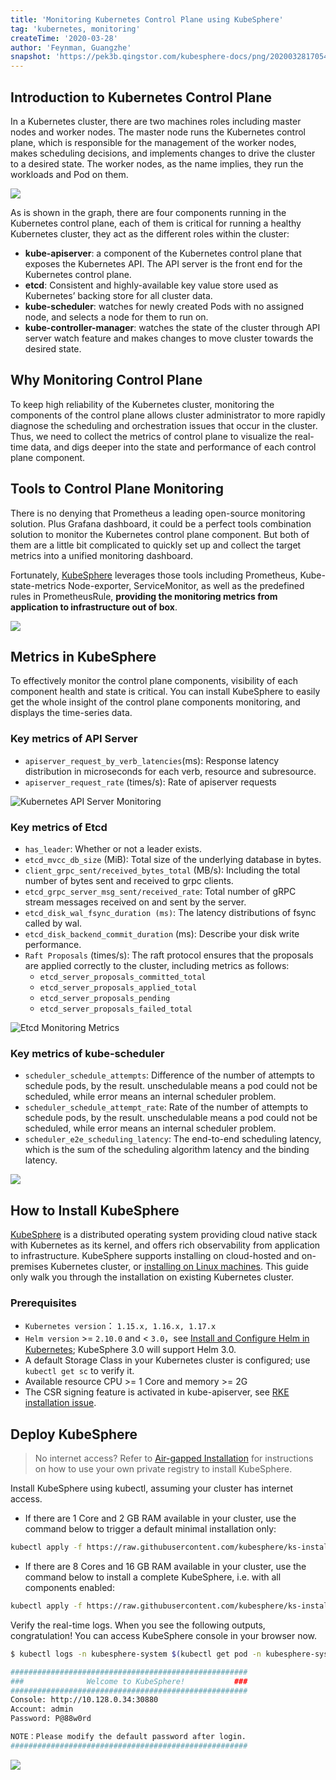 ```yaml
---
title: 'Monitoring Kubernetes Control Plane using KubeSphere'
tag: 'kubernetes, monitoring'
createTime: '2020-03-28'
author: 'Feynman, Guangzhe'
snapshot: 'https://pek3b.qingstor.com/kubesphere-docs/png/20200328170549.png'
---
```


## Introduction to Kubernetes Control Plane

In a Kubernetes cluster, there are two machines roles including master nodes and worker nodes. The master node runs the Kubernetes control plane, which is responsible for the management of the worker nodes, makes scheduling decisions, and implements changes to drive the cluster to a desired state. The worker nodes, as the name implies, they run the workloads and Pod on them.

![](https://pek3b.qingstor.com/kubesphere-docs/png/20200328170549.png)

As is shown in the graph, there are four components running in the Kubernetes control plane, each of them is critical for running a healthy Kubernetes cluster, they act as the different roles within the cluster:

- **kube-apiserver**: a component of the Kubernetes control plane that exposes the Kubernetes API. The API server is the front end for the Kubernetes control plane.
- **etcd**: Consistent and highly-available key value store used as Kubernetes’ backing store for all cluster data.
- **kube-scheduler**: watches for newly created Pods with no assigned node, and selects a node for them to run on.
- **kube-controller-manager**: watches the state of the cluster through API server watch feature and makes changes to move cluster towards the desired state.

## Why Monitoring Control Plane

To keep high reliability of the Kubernetes cluster, monitoring the components of the control plane allows cluster administrator to more rapidly diagnose the scheduling and orchestration issues that occur in the cluster. Thus, we need to collect the metrics of control plane to visualize the real-time data, and digs deeper into the state and performance of each control plane component.

## Tools to Control Plane Monitoring

There is no denying that Prometheus a leading open-source monitoring solution. Plus Grafana dashboard, it could be a perfect tools combination solution to monitor the Kubernetes control plane component. But both of them are a little bit complicated to quickly set up and collect the target metrics into a unified monitoring dashboard.

Fortunately, [KubeSphere](https://github.com/kubesphere/kubesphere) leverages those tools including Prometheus, Kube-state-metrics Node-exporter, ServiceMonitor, as well as the predefined rules in PrometheusRule, **providing the monitoring metrics from application to infrastructure out of box**.

![](https://pek3b.qingstor.com/kubesphere-docs/png/20200328183733.png)

## Metrics in KubeSphere

To effectively monitor the control plane components, visibility of each component health and state is critical. You can install KubeSphere to easily get the whole insight of the control plane components monitoring, and displays the time-series data.

### Key metrics of API Server

- `apiserver_request_by_verb_latencies`(ms): Response latency distribution in microseconds for each verb, resource and subresource.
- `apiserver_request_rate` (times/s): Rate of apiserver requests

![Kubernetes API Server Monitoring](https://pek3b.qingstor.com/kubesphere-docs/png/20200328194749.png)

### Key metrics of Etcd

- `has_leader`: Whether or not a leader exists.
- `etcd_mvcc_db_size` (MiB): Total size of the underlying database in bytes.
- `client_grpc_sent/received_bytes_total` (MB/s): Including the total number of bytes sent and received to grpc clients.
- `etcd_grpc_server_msg_sent/received_rate`: Total number of gRPC stream messages received on and sent by the server.
- `etcd_disk_wal_fsync_duration (ms)`: The latency distributions of fsync called by wal.
- `etcd_disk_backend_commit_duration` (ms): Describe your disk write performance.
- `Raft Proposals` (times/s): The raft protocol ensures that the proposals are applied correctly to the cluster, including metrics as follows:
   - `etcd_server_proposals_committed_total`
   - `etcd_server_proposals_applied_total`
   - `etcd_server_proposals_pending`
   - `etcd_server_proposals_failed_total`

![Etcd Monitoring Metrics](https://pek3b.qingstor.com/kubesphere-docs/png/20200328194859.png)

### Key metrics of kube-scheduler

- `scheduler_schedule_attempts`: Difference of the number of attempts to schedule pods, by the result. unschedulable means a pod could not be scheduled, while error means an internal scheduler problem.
- `scheduler_schedule_attempt_rate`: Rate of the number of attempts to schedule pods, by the result. unschedulable means a pod could not be scheduled, while error means an internal scheduler problem.
- `scheduler_e2e_scheduling_latency`: The end-to-end scheduling latency, which is the sum of the scheduling algorithm latency and the binding latency.

![](https://pek3b.qingstor.com/kubesphere-docs/png/20200328195139.png)

## How to Install KubeSphere

[KubeSphere](https://github.com/kubesphere/kubesphere) is a distributed operating system providing cloud native stack with Kubernetes as its kernel, and offers rich observability from application to infrastructure. KubeSphere supports installing on cloud-hosted and on-premises Kubernetes cluster, or [installing on Linux machines](https://kubesphere.io/docs/installation/intro/). This guide only walk you through the installation on existing Kubernetes cluster.

### Prerequisites

- `Kubernetes version`： `1.15.x, 1.16.x, 1.17.x`
- `Helm version` >= `2.10.0` and < `3.0`，see [Install and Configure Helm in Kubernetes](https://devopscube.com/install-configure-helm-kubernetes/); KubeSphere 3.0 will support Helm 3.0.
- A default Storage Class in your Kubernetes cluster is configured; use `kubectl get sc` to verify it.
- Available resource CPU >= 1 Core and memory >= 2G
- The CSR signing feature is activated in kube-apiserver, see [RKE installation issue](https://github.com/kubesphere/kubesphere/issues/1925#issuecomment-591698309).

## Deploy KubeSphere

> No internet access? Refer to [Air-gapped Installation](https://kubesphere.io/docs/installation/install-on-k8s-airgapped/) for instructions on how to use your own private registry to install KubeSphere.

Install KubeSphere using kubectl, assuming your cluster has internet access.

- If there are 1 Core and 2 GB RAM available in your cluster, use the command below to trigger a default minimal installation only:

```bash
kubectl apply -f https://raw.githubusercontent.com/kubesphere/ks-installer/master/kubesphere-minimal.yaml
```

- If there are 8 Cores and 16 GB RAM available in your cluster, use the command below to install a complete KubeSphere, i.e. with all components enabled:

```bash
kubectl apply -f https://raw.githubusercontent.com/kubesphere/ks-installer/master/kubesphere-complete-setup.yaml
```

Verify the real-time logs. When you see the following outputs, congratulation! You can access KubeSphere console in your browser now.

```bash
$ kubectl logs -n kubesphere-system $(kubectl get pod -n kubesphere-system -l app=ks-install -o jsonpath='{.items[0].metadata.name}') -f

#####################################################
###              Welcome to KubeSphere!           ###
#####################################################
Console: http://10.128.0.34:30880
Account: admin
Password: P@88w0rd

NOTE：Please modify the default password after login.
#####################################################
```

![](https://pek3b.qingstor.com/kubesphere-docs/png/20200329101752.png)
